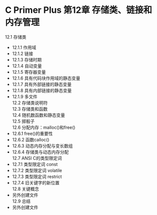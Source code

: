 # C Primer Plus 第12章 存储类、链接和内存管理
12.1 存储类  
  - 12.1.1 作用域  
  - 12.1.2 链接  
  - 12.1.3 存储时期  
  - 12.1.4 自动变量  
  - 12.1.5 寄存器变量  
  - 12.1.6 具有代码块作用域的静态变量  
  - 12.1.7 具有外部链接的静态变量  
  - 12.1.8 具有内部链接的静态变量  
  - 12.1.9 多文件  
12.2 存储类说明符  
12.3 存储类和函数  
12.4 随机数函数和静态变量  
12.5 掷骰子  
12.6 分配内存：malloc()和free()  
  - 12.6.1 free()的重要性  
  - 12.6.2 函数calloc()  
  - 12.6.3 动态内存分配与变长数组  
  - 12.6.4 存储类与动态内存分配  
12.7 ANSI C的类型限定词  
  - 12.7.1 类型限定词 const  
  - 12.7.2 类型限定词 volatile  
  - 12.7.3 类型限定词 restrict  
  - 12.7.4 旧关键字的新位置  
12.8 关键概念  
  - 另外创建文件  
12.9 总结  
  - 另外创建文件  
